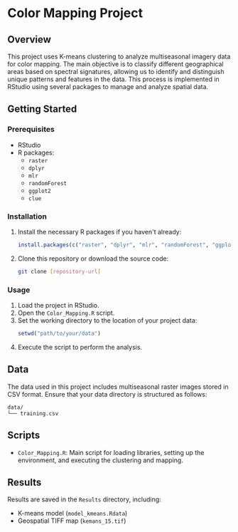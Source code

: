 # Color Mapping Project

## Overview

This project uses K-means clustering to analyze multiseasonal imagery data for color mapping. The main objective is to
classify different geographical areas based on spectral signatures, allowing us to identify and distinguish unique
patterns and features in the data. This process is implemented in RStudio using several packages to manage and analyze
spatial data.

## Getting Started

### Prerequisites

- RStudio
- R packages:
    - `raster`
    - `dplyr`
    - `mlr`
    - `randomForest`
    - `ggplot2`
    - `clue`

### Installation

1. Install the necessary R packages if you haven't already:
    ```R
    install.packages(c("raster", "dplyr", "mlr", "randomForest", "ggplot2", "clue"))
    ```

2. Clone this repository or download the source code:
    ```bash
    git clone [repository-url]
    ```

### Usage

1. Load the project in RStudio.
2. Open the `Color_Mapping.R` script.
3. Set the working directory to the location of your project data:
    ```R
    setwd("path/to/your/data")
    ```
4. Execute the script to perform the analysis.

## Data

The data used in this project includes multiseasonal raster images stored in CSV format. Ensure that your data directory
is structured as follows:

```
data/
└── training.csv
```

## Scripts

- `Color_Mapping.R`: Main script for loading libraries, setting up the environment, and executing the clustering and
  mapping.

## Results

Results are saved in the `Results` directory, including:

- K-means model (`model_kmeans.Rdata`)
- Geospatial TIFF map (`kemans_15.tif`)
